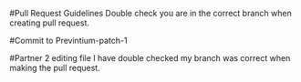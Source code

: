 #Pull Request Guidelines
Double check you are in the correct branch when creating pull request.

#Commit to Previntium-patch-1

#Partner 2 editing file
I have double checked my branch was correct when making the pull request.

